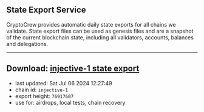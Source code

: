 ## State Export Service
CryptoCrew provides automatic daily state exports for all chains we validate. State export files can be used as genesis files and are a snapshot of the current blockchain state, including all validators, accounts, balances and delegations.

---
**Download: [injective-1 state export](https://dl-eu2.ccvalidators.com/SERVICE/injective/injective-1_export_76917607.json)**
---

- last updated: Sat Jul 06 2024 12:27:49
- chain id: `injective-1`
- export height: `76917607`
- use for: airdrops, local tests, chain recovery
